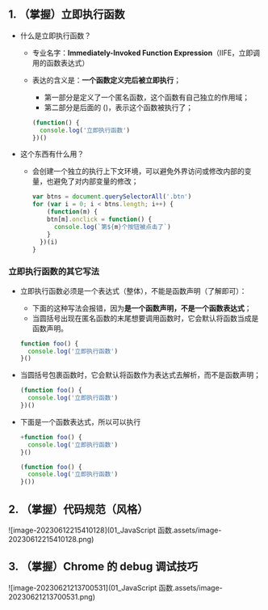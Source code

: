 ## 1. （掌握）立即执行函数

- 什么是立即执行函数？

  - 专业名字：**Immediately-Invoked Function Expression**（IIFE，立即调用的函数表达式）

  - 表达的含义是：**一个函数定义完后被立即执行**；

    - 第一部分是定义了一个匿名函数，这个函数有自己独立的作用域；
    - 第二部分是后面的 ()，表示这个函数被执行了；

    ```js
    (function() {
      console.log('立即执行函数')
    })()
    ```

- 这个东西有什么用？

  - 会创建一个独立的执行上下文环境，可以避免外界访问或修改内部的变量，也避免了对内部变量的修改；

    ```js
    var btns = document.querySelectorAll('.btn')
    for (var i = 0; i < btns.length; i++) {
    	(function(m) {
        btn[m].onclick = function() {
          console.log(`第${m}个按钮被点击了`)
        }
      })(i)
    }
    ```

### 立即执行函数的其它写法

- 立即执行函数必须是一个表达式（整体），不能是函数声明（了解即可）：

  - 下面的这种写法会报错，因为**是一个函数声明，不是一个函数表达式**；
  - 当圆括号出现在匿名函数的末尾想要调用函数时，它会默认将函数当成是函数声明。

  ```js
  function foo() {
    console.log('立即执行函数')
  }()
  ```

- 当圆括号包裹函数时，它会默认将函数作为表达式去解析，而不是函数声明；

  ```js
  (function foo() {
    console.log('立即执行函数')
  })()
  ```

- 下面是一个函数表达式，所以可以执行

  ```js
  +function foo() {
    console.log('立即执行函数')
  }()
  ```

  ```js
  (function foo() {
    console.log('立即执行函数')
  }())
  ```

## 2. （掌握）代码规范（风格）

![image-20230612215410128](01_JavaScript 函数.assets/image-20230612215410128.png)

## 3. （掌握）Chrome 的 debug 调试技巧

![image-20230621213700531](01_JavaScript 函数.assets/image-20230621213700531.png)

